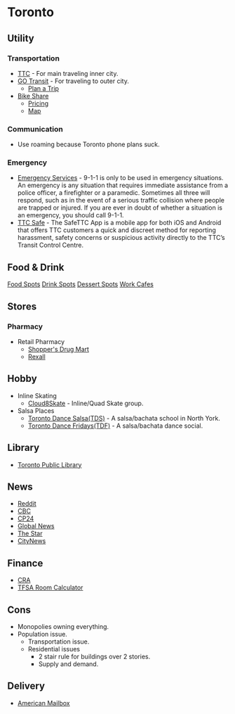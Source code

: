 # Toronto

## Utility

### Transportation

- [TTC](https://www.ttc.ca/) - For main traveling inner city.
- [GO Transit](https://www.gotransit.com/en) - For traveling to outer city.
  - [Plan a Trip](https://www.gotransit.com/en/plan-your-trip)
- [Bike Share](https://bikesharetoronto.com/)
  - [Pricing](https://members.bikesharetoronto.com/mobile/plans)
  - [Map](https://bikesharetoronto.com/system-map/)

### Communication

- Use roaming because Toronto phone plans suck.

### Emergency

- [Emergency Services](https://www.tps.ca/contact/9-1-1-emergency/) - 9-1-1 is only to be used in emergency situations. An emergency is any situation that requires immediate assistance from a police officer, a firefighter or a paramedic. Sometimes all three will respond, such as in the event of a serious traffic collision where people are trapped or injured. If you are ever in doubt of whether a situation is an emergency, you should call 9-1-1.
- [TTC Safe](https://www.ttc.ca/riding-the-ttc/safety-and-security/safe-ttc-app) - The SafeTTC App is a mobile app for both iOS and Android that offers TTC customers a quick and discreet method for reporting harassment, safety concerns or suspicious activity directly to the TTC’s Transit Control Centre.

## Food & Drink

[Food Spots](https://maps.app.goo.gl/Vm1PmWbGbbV6ftD86)
[Drink Spots](https://maps.app.goo.gl/qWopvXmCnxn3WXxR8)
[Dessert Spots](https://maps.app.goo.gl/1UqRzLEPdfzoYgJE6)
[Work Cafes](https://maps.app.goo.gl/eXVHPQRZgcNGekeV8)

## Stores

### Pharmacy

- Retail Pharmacy
  - [Shopper's Drug Mart](https://www.shoppersdrugmart.ca/en/store-locator)
  - [Rexall](https://www.rexall.ca/storelocator/)

## Hobby

- Inline Skating
  - [Cloud8Skate](https://www.instagram.com/cloud8skate/) - Inline/Quad Skate group.
- Salsa Places
  - [Toronto Dance Salsa(TDS)](https://torontodancesalsa.ca/) - A salsa/bachata school in North York.
  - [Toronto Dance Fridays(TDF)](https://torontodancefridays.com/) - A salsa/bachata dance social.

## Library

- [Toronto Public Library](https://www.torontopubliclibrary.ca/hours-locations/)

## News

- [Reddit](https://www.reddit.com/r/toronto/)
- [CBC](https://www.cbc.ca/news/canada/toronto)
- [CP24](https://www.cp24.com/news)
- [Global News](https://globalnews.ca/toronto/)
- [The Star](https://www.thestar.com/)
- [CityNews](https://toronto.citynews.ca/)

## Finance

- [CRA](https://www.canada.ca/en/revenue-agency.html)
- [TFSA Room Calculator](https://www.moneysense.ca/save/investing/tfsa-contribution-room-calculator/)

## Cons

- Monopolies owning everything.
- Population issue.
  - Transportation issue.
  - Residential issues
    - 2 stair rule for buildings over 2 stories.
    - Supply and demand.

## Delivery

- [American Mailbox](https://www.americanmailbox.net/)
